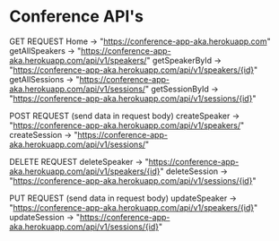 # Conference API's



GET REQUEST
Home -> "https://conference-app-aka.herokuapp.com"
getAllSpeakers -> "https://conference-app-aka.herokuapp.com/api/v1/speakers/"
getSpeakerById -> "https://conference-app-aka.herokuapp.com/api/v1/speakers/{id}"
getAllSessions -> "https://conference-app-aka.herokuapp.com/api/v1/sessions/"
getSessionById -> "https://conference-app-aka.herokuapp.com/api/v1/sessions/{id}"

POST REQUEST (send data in request body)
createSpeaker -> "https://conference-app-aka.herokuapp.com/api/v1/speakers/"
createSession -> "https://conference-app-aka.herokuapp.com/api/v1/sessions/"

DELETE REQUEST
deleteSpeaker -> "https://conference-app-aka.herokuapp.com/api/v1/speakers/{id}"
deleteSession -> "https://conference-app-aka.herokuapp.com/api/v1/sessions/{id}"

PUT REQUEST (send data in request body)
updateSpeaker -> "https://conference-app-aka.herokuapp.com/api/v1/speakers/{id}"
updateSession -> "https://conference-app-aka.herokuapp.com/api/v1/sessions/{id}"
